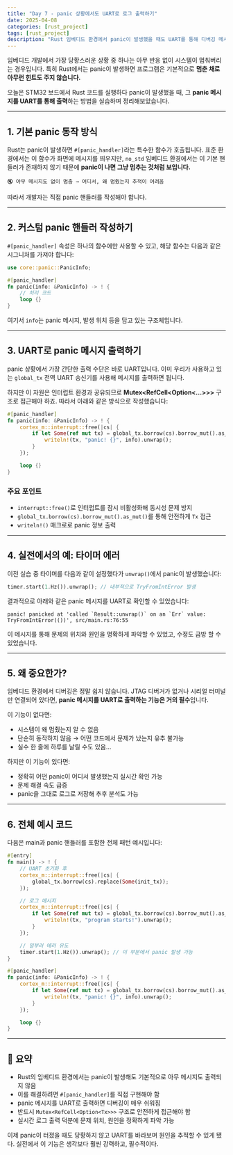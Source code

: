 ```yaml
---
title: "Day 7 - panic 상황에서도 UART로 로그 출력하기"
date: 2025-04-08
categories: [rust_project]
tags: [rust_project]
description: "Rust 임베디드 환경에서 panic이 발생했을 때도 UART를 통해 디버깅 메시지를 출력할 수 있는 커스텀 panic 핸들러 설정법을 정리합니다."
---
```


임베디드 개발에서 가장 당황스러운 상황 중 하나는 아무 반응 없이 시스템이 멈춰버리는 경우입니다. 특히 Rust에서는 panic이 발생하면 프로그램은 기본적으로 **멈춘 채로 아무런 힌트도 주지 않습니다.**

오늘은 STM32 보드에서 Rust 코드를 실행하다 panic이 발생했을 때, 그 **panic 메시지를 UART를 통해 출력**하는 방법을 실습하며 정리해보았습니다.

---

## 1. 기본 panic 동작 방식

Rust는 panic이 발생하면 `#[panic_handler]`라는 특수한 함수가 호출됩니다. 표준 환경에서는 이 함수가 화면에 메시지를 띄우지만, `no_std` 임베디드 환경에서는 이 기본 핸들러가 존재하지 않기 때문에 **panic이 나면 그냥 멈추는 것처럼 보입니다.**

```text
🔇 아무 메시지도 없이 멈춤 → 어디서, 왜 멈췄는지 추적이 어려움
```

따라서 개발자는 직접 panic 핸들러를 작성해야 합니다.

---

## 2. 커스텀 panic 핸들러 작성하기

`#[panic_handler]` 속성은 하나의 함수에만 사용할 수 있고, 해당 함수는 다음과 같은 시그니처를 가져야 합니다:

```rust
use core::panic::PanicInfo;

#[panic_handler]
fn panic(info: &PanicInfo) -> ! {
    // 처리 코드
    loop {}
}
```

여기서 `info`는 panic 메시지, 발생 위치 등을 담고 있는 구조체입니다.

---

## 3. UART로 panic 메시지 출력하기

panic 상황에서 가장 간단한 출력 수단은 바로 UART입니다. 이미 우리가 사용하고 있는 `global_tx` 전역 UART 송신기를 사용해 메시지를 출력하면 됩니다.

하지만 이 자원은 인터럽트 환경과 공유되므로 **Mutex<RefCell<Option<...>>>** 구조로 접근해야 하죠. 따라서 아래와 같은 방식으로 작성했습니다:

```rust
#[panic_handler]
fn panic(info: &PanicInfo) -> ! {
    cortex_m::interrupt::free(|cs| {
        if let Some(ref mut tx) = global_tx.borrow(cs).borrow_mut().as_mut() {
            writeln!(tx, "panic! {}", info).unwrap();
        }
    });

    loop {}
}
```

### 주요 포인트

- `interrupt::free()`로 인터럽트를 잠시 비활성화해 동시성 문제 방지
- `global_tx.borrow(cs).borrow_mut().as_mut()`를 통해 안전하게 `Tx` 접근
- `writeln!()` 매크로로 panic 정보 출력

---

## 4. 실전에서의 예: 타이머 에러

이전 실습 중 타이머를 다음과 같이 설정했다가 `unwrap()`에서 panic이 발생했습니다:

```rust
timer.start(1.Hz()).unwrap(); // 내부적으로 TryFromIntError 발생
```

결과적으로 아래와 같은 panic 메시지를 UART로 확인할 수 있었습니다:

```
panic! panicked at 'called `Result::unwrap()` on an `Err` value: TryFromIntError(())', src/main.rs:76:55
```

이 메시지를 통해 문제의 위치와 원인을 명확하게 파악할 수 있었고, 수정도 금방 할 수 있었습니다.

---

## 5. 왜 중요한가?

임베디드 환경에서 디버깅은 정말 쉽지 않습니다. JTAG 디버거가 없거나 시리얼 터미널만 연결되어 있다면, **panic 메시지를 UART로 출력하는 기능은 거의 필수**입니다.

이 기능이 없다면:

- 시스템이 왜 멈췄는지 알 수 없음
- 단순히 동작하지 않음 → 어떤 코드에서 문제가 났는지 유추 불가능
- 실수 한 줄에 하루를 날릴 수도 있음...

하지만 이 기능이 있다면:

- 정확히 어떤 panic이 어디서 발생했는지 실시간 확인 가능
- 문제 해결 속도 급증
- panic을 그대로 로그로 저장해 추후 분석도 가능

---

## 6. 전체 예시 코드

다음은 main과 panic 핸들러를 포함한 전체 패턴 예시입니다:

```rust
#[entry]
fn main() -> ! {
    // UART 초기화 후
    cortex_m::interrupt::free(|cs| {
        global_tx.borrow(cs).replace(Some(init_tx));
    });

    // 로그 메시지
    cortex_m::interrupt::free(|cs| {
        if let Some(ref mut tx) = global_tx.borrow(cs).borrow_mut().as_mut() {
            writeln!(tx, "program starts!").unwrap();
        }
    });

    // 일부러 에러 유도
    timer.start(1.Hz()).unwrap(); // 이 부분에서 panic 발생 가능
}

#[panic_handler]
fn panic(info: &PanicInfo) -> ! {
    cortex_m::interrupt::free(|cs| {
        if let Some(ref mut tx) = global_tx.borrow(cs).borrow_mut().as_mut() {
            writeln!(tx, "panic! {}", info).unwrap();
        }
    });

    loop {}
}
```

---

## 🔁 요약

- Rust의 임베디드 환경에서는 panic이 발생해도 기본적으로 아무 메시지도 출력되지 않음
- 이를 해결하려면 `#[panic_handler]`를 직접 구현해야 함
- panic 메시지를 UART로 출력하면 디버깅이 매우 쉬워짐
- 반드시 `Mutex<RefCell<Option<Tx>>>` 구조로 안전하게 접근해야 함
- 실시간 로그 출력 덕분에 문제 위치, 원인을 정확하게 파악 가능

이제 panic이 터졌을 때도 당황하지 않고 UART를 바라보며 원인을 추적할 수 있게 됐다. 실전에서 이 기능은 생각보다 훨씬 강력하고, 필수적이다.
